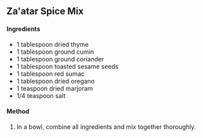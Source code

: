 ## Za'atar Spice Mix

#### Ingredients

* 1 tablespoon dried thyme
* 1 tablespoon ground cumin
* 1 tablespoon ground coriander
* 1 tablespoon toasted sesame seeds
* 1 tablespoon red sumac
* 1 tablespoon dried oregano
* 1 teaspoon dried marjoram
* 1/4 teaspoon salt

#### Method

1. In a bowl, combine all ingredients and mix together thoroughly.
